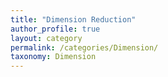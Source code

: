 ```yaml
---
title: "Dimension Reduction"
author_profile: true
layout: category
permalink: /categories/Dimension/
taxonomy: Dimension
---
```

